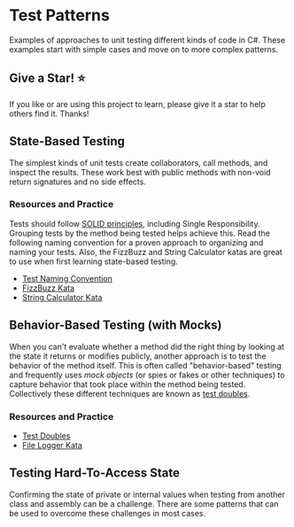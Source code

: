 # Test Patterns

Examples of approaches to unit testing different kinds of code in C#. These examples start with simple cases and move on to more complex patterns.

## Give a Star! :star:

If you like or are using this project to learn, please give it a star to help others find it. Thanks!

## State-Based Testing

The simplest kinds of unit tests create collaborators, call methods, and inspect the results. These work best with public methods with non-void return signatures and no side effects.

### Resources and Practice

Tests should follow [SOLID principles](https://www.pluralsight.com/courses/csharp-solid-principles), including Single Responsibility. Grouping tests by the method being tested helps achieve this. Read the following naming convention for a proven approach to organizing and naming your tests. Also, the FizzBuzz and String Calculator katas are great to use when first learning state-based testing.

- [Test Naming Convention](https://ardalis.com/unit-test-naming-convention)
- [FizzBuzz Kata](https://github.com/ardalis/kata-catalog/blob/master/katas/FizzBuzz.md)
- [String Calculator Kata](https://github.com/ardalis/kata-catalog/blob/master/katas/String%20Calculator.md)

## Behavior-Based Testing (with Mocks)

When you can't evaluate whether a method did the right thing by looking at the state it returns or modifies publicly, another approach is to test the behavior of the method itself. This is often called "behavior-based" testing and frequently uses *mock objects* (or spies or fakes or other techniques) to capture behavior that took place within the method being tested. Collectively these different techniques are known as [test doubles](http://xunitpatterns.com/Test%20Double.html).

### Resources and Practice

- [Test Doubles](http://xunitpatterns.com/Test%20Double.html)
- [File Logger Kata](https://github.com/ardalis/kata-catalog/blob/master/katas/File%20Logger.md)

## Testing Hard-To-Access State

Confirming the state of private or internal values when testing from another class and assembly can be a challenge. There are some patterns that can be used to overcome these challenges in most cases.



